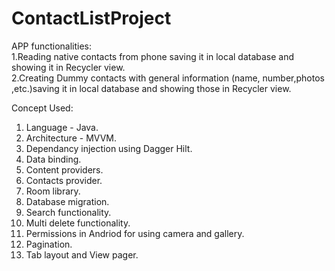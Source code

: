 # ContactListProject
APP functionalities:<br/>
1.Reading native contacts from phone saving it in local database and showing it in Recycler view.<br/>
2.Creating Dummy contacts with general information (name, number,photos ,etc.)saving it in local database and showing those in Recycler view.

Concept Used:<br/>
1. Language - Java.<br/>
2. Architecture - MVVM.<br/>
3. Dependancy injection using Dagger Hilt.<br/>
4. Data binding.<br/>
5. Content providers.<br/>
6. Contacts provider.<br/>
7. Room library.<br/>
8. Database migration.<br/>
9. Search functionality.<br/>
10. Multi delete functionality.<br/>
11. Permissions in Andriod for using camera and gallery.<br/>
12. Pagination.<br/>
13. Tab layout and View pager.

